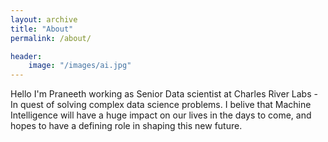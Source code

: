 ```yaml
---
layout: archive
title: "About"
permalink: /about/

header:
    image: "/images/ai.jpg"
---
```


Hello I'm Praneeth working as Senior Data scientist at Charles River Labs - In quest of solving complex data science problems. I belive that Machine Intelligence will have a huge impact on our lives in the days to come, and hopes to have a defining role in shaping this new future. 

